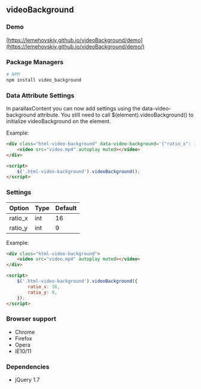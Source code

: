 videoBackground
-------

### Demo

[https://lemehovskiy.github.io/videoBackground/demo](https://lemehovskiy.github.io/videoBackground/demo/)


### Package Managers

```sh
# NPM
npm install video_background
```

### Data Attribute Settings


In parallaxContent you can now add settings using the data-video-background attribute. You still need to call
$(element).videoBackground()
to initialize videoBackground on the element.


Example:

```html
<div class="html-video-background" data-video-background='{"ratio_x": 16, "ratio_y": 9}'>
    <video src="video.mp4" autoplay muted></video>
</div>

<script>
    $('.html-video-background').videoBackground();
</script>
```


### Settings

Option | Type | Default
--- | --- | ---
ratio_x | int | 16
ratio_y | int | 9

Example:

```html
<div class="html-video-background">
    <video src="video.mp4" autoplay muted></video>
</div>

<script>
    $('.html-video-background').videoBackground({
        ratio_x: 16,
        ratio_y: 9,
    });
</script>
```

### Browser support

* Chrome
* Firefox
* Opera
* IE10/11


### Dependencies

* jQuery 1.7
